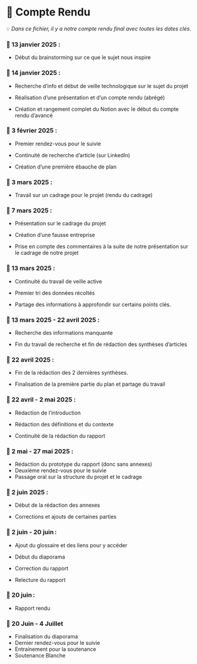 # 📓 Compte Rendu
💡 *Dans ce fichier, il y a notre compte rendu final avec toutes les dates clés.*

### :date: 13 janvier 2025 : 

- Début du brainstorming sur ce que le sujet nous inspire 

### :date: 14 janvier 2025 : 

- Recherche d’info et début de veille technologique sur le sujet du projet 

- Réalisation d’une présentation et d’un compte rendu (abrégé) 

- Création et rangement complet du Notion avec le début du compte rendu d’avancé

### :date: 3 février 2025 : 

- Premier rendez-vous pour le suivie

- Continuité de recherche d’article (sur LinkedIn) 

- Création d’une première ébauche de plan 

### :date: 3 mars 2025 : 

- Travail sur un cadrage pour le projet (rendu du cadrage) 

### :date: 7 mars 2025 : 

- Présentation sur le cadrage du projet 

- Création d’une fausse entreprise 

- Prise en compte des commentaires à la suite de notre présentation sur le cadrage de notre projet

### :date: 13 mars 2025 : 

- Continuité du travail de veille active 

- Premier tri des données récoltés 

- Partage des informations à approfondir sur certains points clés. 

### :date: 13 mars 2025 - 22 avril 2025 : 

- Recherche des informations manquante 

- Fin du travail de recherche et fin de rédaction des synthèses d’articles

### :date: 22 avril 2025 : 

- Fin de la rédaction des 2 dernières synthèses. 

- Finalisation de la première partie du plan et partage du travail

### :date: 22 avril - 2 mai 2025 : 

- Rédaction de l’introduction 

- Rédaction des définitions et du contexte 

- Continuité de la rédaction du rapport 

### :date: 2 mai - 27 mai 2025 : 

- Rédaction du prototype du rapport (donc sans annexes) 
- Deuxième rendez-vous pour le suivie
- Passage oral sur la structure du projet et le cadrage 


### :date: 2 juin 2025 : 

- Début de la rédaction des annexes 

- Corrections et ajouts de certaines parties 

### :date: 2 juin - 20 juin : 

- Ajout du glossaire et des liens pour y accéder

- Début du diaporama 

- Correction du rapport 

- Relecture du rapport 

### :date: 20 juin : 

- Rapport rendu 

### :date: 20 Juin - 4 Juillet
- Finalisation du diaporama 
- Dernier rendez-vous pour le suivie
- Entrainement pour la soutenance
- Soutenance Blanche